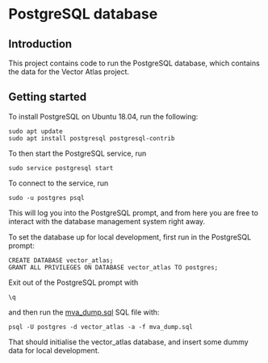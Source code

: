 # PostgreSQL database

## Introduction

This project contains code to run the PostgreSQL database, which contains the data for the Vector Atlas project.

## Getting started

To install PostgreSQL on Ubuntu 18.04, run the following:
```
sudo apt update
sudo apt install postgresql postgresql-contrib
```

To then start the PostgreSQL service, run
```
sudo service postgresql start
```

To connect to the service, run
```
sudo -u postgres psql
```

This will log you into the PostgreSQL prompt, and from here you are free to interact with the database management system right away.

To set the database up for local development, first run in the PostgreSQL prompt:

```
CREATE DATABASE vector_atlas;
GRANT ALL PRIVILEGES ON DATABASE vector_atlas TO postgres;
```

Exit out of the PostgreSQL prompt with
```
\q
```

and then run the [mva_dump.sql](./mva_dump.sql) SQL file with:
```
psql -U postgres -d vector_atlas -a -f mva_dump.sql
```

That should initialise the vector_atlas database, and insert some dummy data for local development.
